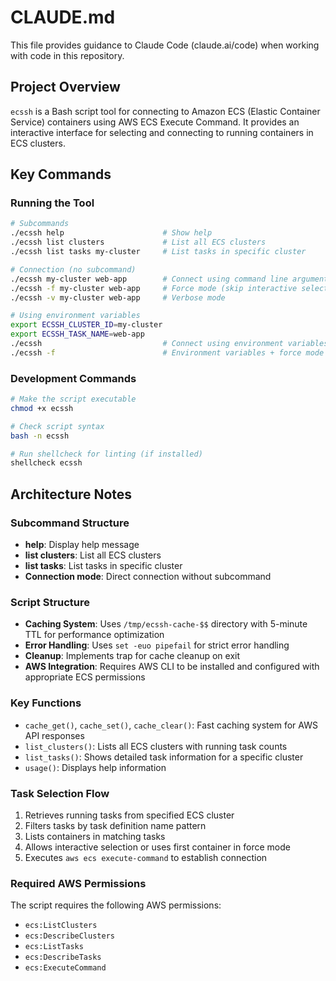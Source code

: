 # CLAUDE.md

This file provides guidance to Claude Code (claude.ai/code) when working with code in this repository.

## Project Overview

`ecssh` is a Bash script tool for connecting to Amazon ECS (Elastic Container Service) containers using AWS ECS Execute Command. It provides an interactive interface for selecting and connecting to running containers in ECS clusters.

## Key Commands

### Running the Tool
```bash
# Subcommands
./ecssh help                      # Show help
./ecssh list clusters             # List all ECS clusters
./ecssh list tasks my-cluster     # List tasks in specific cluster

# Connection (no subcommand)
./ecssh my-cluster web-app        # Connect using command line arguments
./ecssh -f my-cluster web-app     # Force mode (skip interactive selection)
./ecssh -v my-cluster web-app     # Verbose mode

# Using environment variables
export ECSSH_CLUSTER_ID=my-cluster
export ECSSH_TASK_NAME=web-app
./ecssh                           # Connect using environment variables
./ecssh -f                        # Environment variables + force mode
```

### Development Commands
```bash
# Make the script executable
chmod +x ecssh

# Check script syntax
bash -n ecssh

# Run shellcheck for linting (if installed)
shellcheck ecssh
```

## Architecture Notes

### Subcommand Structure
- **help**: Display help message
- **list clusters**: List all ECS clusters
- **list tasks**: List tasks in specific cluster
- **Connection mode**: Direct connection without subcommand

### Script Structure
- **Caching System**: Uses `/tmp/ecssh-cache-$$` directory with 5-minute TTL for performance optimization
- **Error Handling**: Uses `set -euo pipefail` for strict error handling
- **Cleanup**: Implements trap for cache cleanup on exit
- **AWS Integration**: Requires AWS CLI to be installed and configured with appropriate ECS permissions

### Key Functions
- `cache_get()`, `cache_set()`, `cache_clear()`: Fast caching system for AWS API responses
- `list_clusters()`: Lists all ECS clusters with running task counts
- `list_tasks()`: Shows detailed task information for a specific cluster
- `usage()`: Displays help information

### Task Selection Flow
1. Retrieves running tasks from specified ECS cluster
2. Filters tasks by task definition name pattern
3. Lists containers in matching tasks
4. Allows interactive selection or uses first container in force mode
5. Executes `aws ecs execute-command` to establish connection

### Required AWS Permissions
The script requires the following AWS permissions:
- `ecs:ListClusters`
- `ecs:DescribeClusters`
- `ecs:ListTasks`
- `ecs:DescribeTasks`
- `ecs:ExecuteCommand`
